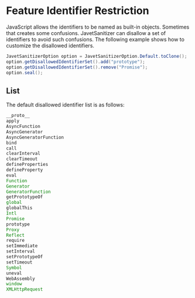 # Feature Identifier Restriction

JavaScript allows the identifiers to be named as built-in objects. Sometimes that creates some confusions. JavetSanitizer can disallow a set of identifiers to avoid such confusions. The following example shows how to customize the disallowed identifiers.

```java
JavetSanitizerOption option = JavetSanitizerOption.Default.toClone();
option.getDisallowedIdentifierSet().add("prototype");
option.getDisallowedIdentifierSet().remove("Promise");
option.seal();
```

## List

The default disallowed identifier list is as follows:

```js
__proto__
apply
AsyncFunction
AsyncGenerator
AsyncGeneratorFunction
bind
call
clearInterval
clearTimeout
defineProperties
defineProperty
eval
Function
Generator
GeneratorFunction
getPrototypeOf
global
globalThis
Intl
Promise
prototype
Proxy
Reflect
require
setImmediate
setInterval
setPrototypeOf
setTimeout
Symbol
uneval
WebAssembly
window
XMLHttpRequest
```
